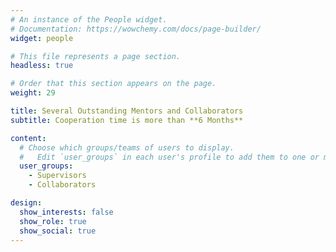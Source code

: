 ```yaml
---
# An instance of the People widget.
# Documentation: https://wowchemy.com/docs/page-builder/
widget: people

# This file represents a page section.
headless: true

# Order that this section appears on the page.
weight: 29

title: Several Outstanding Mentors and Collaborators
subtitle: Cooperation time is more than **6 Months**

content:
  # Choose which groups/teams of users to display.
  #   Edit `user_groups` in each user's profile to add them to one or more of these groups.
  user_groups:
    - Supervisors
    - Collaborators

design:
  show_interests: false
  show_role: true
  show_social: true
---
```

